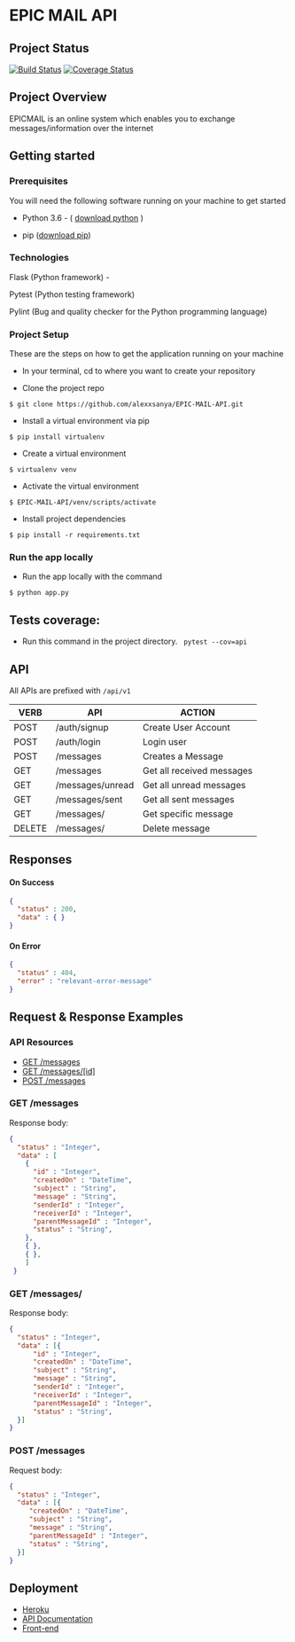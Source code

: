 # EPIC MAIL API

## Project Status
[![Build Status](https://travis-ci.org/alexxsanya/EPIC-MAIL-API.svg?branch=ch-refactor_tests-164957621)](https://travis-ci.org/alexxsanya/EPIC-MAIL-API)
[![Coverage Status](https://coveralls.io/repos/github/alexxsanya/EPIC-MAIL-API/badge.svg?branch=ch-refactor_tests-164957621)](https://coveralls.io/github/alexxsanya/EPIC-MAIL-API?branch=ch-refactor_tests-164957621)

## Project Overview

EPICMAIL is an online system which enables you to exchange messages/information over the internet



## Getting started

### Prerequisites

You will need the following software running on your machine to get started

* Python 3.6  - ( [download python](https://www.python.org/getit/) )

* pip ([download pip](https://pip.pypa.io/en/stable/reference/pip_download/))


### Technologies

Flask (Python framework) -

Pytest (Python testing framework)

Pylint (Bug and quality checker for the Python programming language)

### Project Setup
These are the steps on how to get the application running on your machine

 - In your terminal, cd to where you want to create your repository

- Clone the project repo
```
$ git clone https://github.com/alexxsanya/EPIC-MAIL-API.git
```

- Install a virtual environment via pip
``` 
$ pip install virtualenv 
```

- Create a virtual environment
```
$ virtualenv venv
```
- Activate the virtual environment
```
$ EPIC-MAIL-API/venv/scripts/activate
```

- Install project dependencies 

```
$ pip install -r requirements.txt
```

### Run the app locally

- Run the app locally with the command

```
$ python app.py
```

## Tests coverage:

*  Run this command in the project directory.
  ``` pytest --cov=api```



## API

All APIs are prefixed with  `/api/v1`

| VERB   | API                    | ACTION                    |
| ------ | ---------------------- | ------------------------- |
| POST   | /auth/signup           | Create User Account       |
| POST   | /auth/login            | Login user                |
| POST   | /messages              | Creates a Message         |
| GET    | /messages              | Get all received messages |
| GET    | /messages/unread       | Get all unread messages   |
| GET    | /messages/sent         | Get all sent messages     |
| GET    | /messages/<message-id> | Get specific message      |
| DELETE | /messages/<message-id> | Delete message            |



## Responses

#### On Success

```json
{
  "status" : 200, 
  "data" : { }
}

```

#### On Error

```json
{
  "status" : 404,
  "error" : "relevant-error-message"
}

```

## Request & Response Examples

### API Resources

- [GET /messages](#get-messages)
- [GET /messages/[id]](#get-messagesid)
- [POST /messages](#post-messenges)

### GET /messages

Response body:

```json
{
  "status" : "Integer", 
  "data" : [
    {
      "id" : "Integer", 
      "createdOn" : "DateTime",
      "subject" : "String",
      "message" : "String",
      "senderId" : "Integer",
      "receiverId" : "Integer",
      "parentMessageId" : "Integer",
      "status" : "String",
    }, 
    { },
    { },
    ]
 }
```

### GET /messages/<id>

Response body:

```json
{
  "status" : "Integer", 
  "data" : [{
      "id" : "Integer", 
      "createdOn" : "DateTime",
      "subject" : "String",
      "message" : "String",
      "senderId" : "Integer",
      "receiverId" : "Integer",
      "parentMessageId" : "Integer",
      "status" : "String",
  }]
}

```

### POST /messages

Request body:

```json
{
  "status" : "Integer", 
  "data" : [{
     "createdOn" : "DateTime",        
     "subject" : "String",
     "message" : "String",
     "parentMessageId" : "Integer",
     "status" : "String",
  }]
}

```



## Deployment

*  [Heroku](https://api-epicmail.herokuapp.com/api/v1/)
*  [API Documentation](https://api-epicmail.herokuapp.com/api/v1/doc)
*  [Front-end](https://alexxsanya.github.io/EPIC-MAIL/UI/login.html)

